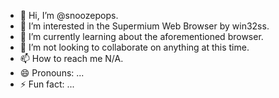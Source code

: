 - 👋 Hi, I’m @snoozepops.
- 👀 I’m interested in the Supermium Web Browser by win32ss.
- 🌱 I’m currently learning about the aforementioned browser.
- 💞️ I’m not looking to collaborate on anything at this time.
- 📫 How to reach me N/A.
- 😄 Pronouns: ...
- ⚡ Fun fact: ...

<!---
snoozepops/snoozepops is a ✨ special ✨ repository because its `README.md` (this file) appears on your GitHub profile.
You can click the Preview link to take a look at your changes.
--->

